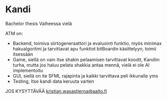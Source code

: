 # Kandi
Bachelor thesis 
Vaiheessa vielä

ATM on:
- Backend, toimiva siirtogeneraattori ja evaluointi funktio, myös minimax hakualgoritmi ja tarvittavat apu funktiot bitBoardin käsittelyyn, toimii itsessään
- Game, siellä on vain itse shakin pelaamisen tarvittavat koodit, Kandiin turha, mutta jos haluu pelata shakkia antaa mennä, vielä ei ole AI implementoitu 
- GUI, siellä on ite SFML rajapinta ja kaikki tarvittava peli ikkunalle yms
- Testing, Itse kandi data keruuta varten

JOS KYSYTTÄVÄÄ kristian.wasastjerna@aalto.fi
